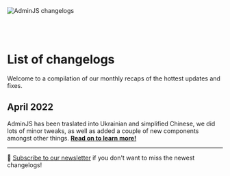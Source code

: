 <div>
   <img style="padding-bottom:50px" alt="AdminJS changelogs" src="https://docs.adminjs.co/images/logo-reg.svg">
</div>

# List of changelogs

Welcome to a compilation of our monthly recaps of the hottest updates and fixes.

## April 2022
AdminJS has been traslated into Ukrainian and simplified Chinese, we did lots of minor tweaks, as well as added a couple of new components amongst other things. [**Read on to learn more!**](https://changelog.adminjs.co/2022/april)

___

:incoming_envelope: [Subscribe to our newsletter](http://newsletter.adminjs.co/) if you don't want to miss the newest changelogs!
